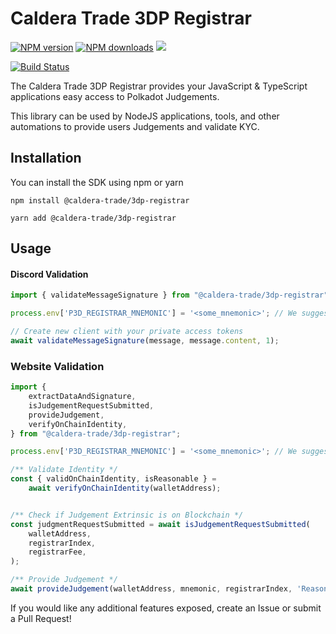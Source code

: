# Caldera Trade 3DP Registrar

[![NPM version](https://img.shields.io/npm/v/@caldera-trade/3dp-registrar.svg)](https://www.npmjs.com/package/@caldera-trade/3dp-registrar)
[![NPM downloads](https://img.shields.io/npm/dm/@caldera-trade/3dp-registrar.svg)](https://www.npmjs.com/package/@caldera-trade/3dp-registrar)
[![](https://dcbadge.vercel.app/api/server/7zzX3xGs6h?style=flat)](https://discord.gg/7zzX3xGs6h)

[![Build Status](https://github.com/caldera-trade/3dp-registrar/actions/workflows/.github/workflows/main.yaml/badge.svg)](https://github.com/caldera-trade/3dp-registrar/actions)
<!-- [![Coverage Status](https://codecov.io/gh/placeholder/branch/master/graph/badge.svg)](https://codecov.io/gh/placeholder) -->
<!-- [![Known Vulnerabilities](https://snyk.io/test/github/placeholder/badge.svg)](https://snyk.io/test/github/placeholder) -->

The Caldera Trade 3DP Registrar provides your JavaScript & TypeScript applications easy access to Polkadot Judgements.

This library can be used by NodeJS applications, tools, and other automations to provide users Judgements and validate KYC.

## Installation
You can install the SDK using npm or yarn
```
npm install @caldera-trade/3dp-registrar
```
```
yarn add @caldera-trade/3dp-registrar
```

## Usage
#### Discord Validation
```typescript
import { validateMessageSignature } from "@caldera-trade/3dp-registrar";

process.env['P3D_REGISTRAR_MNEMONIC'] = '<some_mnemonic>'; // We suggest using Doppler or another secrets management syste to inject your secrets instead

// Create new client with your private access tokens
await validateMessageSignature(message, message.content, 1);
```

### Website Validation
```typescript
import {
    extractDataAndSignature,
	isJudgementRequestSubmitted,
	provideJudgement,
	verifyOnChainIdentity,
} from "@caldera-trade/3dp-registrar";

process.env['P3D_REGISTRAR_MNEMONIC'] = '<some_mnemonic>'; // We suggest using Doppler or another secrets management syste to inject your secrets instead

/** Validate Identity */
const { validOnChainIdentity, isReasonable } =
    await verifyOnChainIdentity(walletAddress);


/** Check if Judgement Extrinsic is on Blockchain */
const judgmentRequestSubmitted = await isJudgementRequestSubmitted(
    walletAddress,
    registrarIndex,
    registrarFee,
);

/** Provide Judgement */
await provideJudgement(walletAddress, mnemonic, registrarIndex, 'Reasonable');
```

If you would like any additional features exposed, create an Issue or submit a Pull Request!
